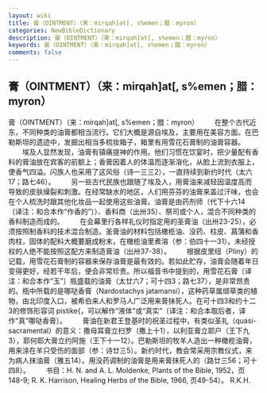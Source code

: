 ```yaml
---
layout: wiki
title: 膏（OINTMENT）（来：mirqah]at[, s%emen；腊：myron）
categories: NewBibleDictionary
description: 膏（OINTMENT）（来：mirqah]at[, s%emen；腊：myron）
keywords: 膏（OINTMENT）（来：mirqah]at[, s%emen；腊：myron）
comments: false
---
```


## 膏（OINTMENT）（来：mirqah]at[, s%emen；腊：myron）



膏（OINTMENT）（来：mirqah]at[, s%emen；腊：myron）
　　在整个古代近东，不同种类的油膏都相当流行。它们大概是源自埃及，主要用在美容方面。在巴勒斯坦的遗迹中，发掘出相当多梳妆箱子，箱里有用雪花石膏制的油膏容器。
　　埃及人显然发现，油膏有镇痛提神的作用。他们习惯在饮宴时，把少量配有香料的膏油放在宾客的前额上；香膏因着人的体温而逐渐溶化，从脸上流到衣服上，使香气四溢。闪族人也采用了这风俗（诗一三三2），一直持续到新约时代（太六17；路七46）。
　　另一些古代民族也跟随了埃及人，用膏油来减轻因温度高而导致的皮肤燥裂和刺激。在经常缺水的地区，人们用芬芬的油膏来盖过汗味，也会在个人梳洗时跟其他化妆品一起使用这些油膏。油膏是由药剂师（代下十六14〔译注：和合本作“作香的”〕）、香料商（出卅35）、祭司或个人，混合不同种类的香料制造而成的。
　　在会幕里行各样礼仪时指定用的圣膏油（出卅23-25），必须按照制香料的技术混合制造。圣膏油的材料包括橄榄油、没药、柱皮、菖蒲和香肉柱，固体的配料大概要磨成粉末，在橄榄油里煮溶（参：伯四十一31）。未经授权的人绝不能按照这配方来制造膏油（出卅37-38）。
　　根据皮里纽（Pliny）的记载，用雪花石膏制的容器来保存油膏是最有效的。若如此贮存，油膏会随着年日变得更好，经若干年后，便会非常珍贵。所以福音书中提到的，用雪花石膏〔译注：和合本作“玉”〕瓶盛载的油膏（太廿六7；可十四3；路七37），是非常昂贵的。瓶中所载的是哪哒香膏（Nardostachys jatamansi），这种药草属缬草类的植物，由北印度入口，被希伯来人和罗马人广泛用来膏抹死人。在可十四3和约十二3的修饰形容词 pistike{，可以解作“液体”或“真实”〔译注：和合本取后者，译作“真”哪哒香膏〕。
　　膏油在新君王登基时的祝圣过程中，有类似圣礼（quasi-sacramental）的意义：撒母耳膏立扫罗（撒上十1），以利亚膏立耶户（王下九3），耶何耶大膏立约阿施（王下十一12）。巴勒斯坦的牧羊人造出一种橄榄油膏，用来涂在羊只受伤的面部（参：诗廿三5）。新约时代，教会常采用宗教仪式，来为病人抹油膏（雅五14）。用没药调制的油膏是用来膏抹死人的（路廿三56；可十四8）。
　　书目：H. N. and A. L. Moldenke, Plants of the Bible, 1952，页148-9; R. K. Harrison, Healing Herbs of the Bible, 1966, 页49-54）。
R.K.H.




